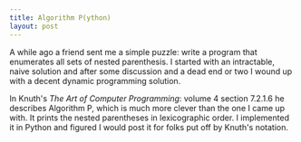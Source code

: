 ```yaml
---
title: Algorithm P(ython)
layout: post
---
```


A while ago a friend sent me a simple puzzle: write a program that enumerates all sets of nested parenthesis. I started with an intractable, naive solution and after some discussion and a dead end or two I wound up with a decent dynamic programming solution.

In Knuth's *The Art of Computer Programming*: volume 4 section 7.2.1.6 he describes Algorithm P, which is much more clever than the one I came up with. It prints the nested parentheses in lexicographic order. I implemented it in Python and figured I would post it for folks put off by Knuth's notation.

<script src="http://gist.github.com/706687"> </script>
